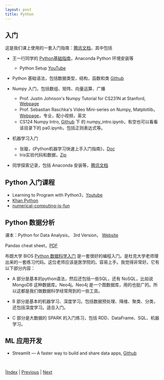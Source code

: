 ```yaml
---
layout: post
title: Python
---
```


## 入门

这是我们课上使用的一套入门指南：[腾讯文档](https://docs.qq.com/doc/DT2JmR21qTkNxekpu)，其中包括

- 王一行同学的 [Python基础指南](https://yishuai.github.io/bigalgo/exercise/python.docx)，Anaconda Python 环境安装等
  - Python Setup [YouTube](https://www.youtube.com/watch?v=WXdQs2Ps8do&ab_channel=%E6%9D%BE%E4%B8%8B)

- Python 基础语法，包括数据类型，结构，函数和类 [Github](https://github.com/cs124/python-tutorial/blob/master/index.md)

- Numpy 入门，包括数组、矩阵、向量运算、广播
    - Prof. Justin Johnson's Numpy Tutorial for CS231N at Stanford, [Webpage](http://cs231n.github.io/python-numpy-tutorial/)
    - Prof. Sebastian Raschka's Video Mini-series on Numpy, Matplotlib， [Webpage](https://sebastianraschka.com/blog/2020/numpy-intro.html)，专业，配小视频，英文
    - CS124 Numpy Intro, [Github](https://github.com/cs124/pa0-python-jupyter-tutorial) 下 的 numpy_intro.ipynb，有空也可以看看该目录下的 pa0.ipynb，包括正则表达式等。

- 机器学习入门
  - 张璇，《Python机器学习快速上手入门指南》，[Doc](https://yishuai.github.io/bigalgo/exercise/mllab.docx) 
  - Iris实验代码和数据，[Zip](https://yishuai.github.io/bigalgo/exercise/iris.zip)

- 同学探索记录，包括 Anaconda 安装等，[腾讯文档](https://docs.qq.com/doc/DT01ZaXpsck5IblJp)

## Python 入门课程

- Learning to Program with Python3，[Youtube](https://www.youtube.com/playlist?list=PLQVvvaa0QuDeAams7fkdcwOGBpGdHpXln)
- [Khan Python](https://www.khanacademy.org/computing/intro-to-python-fundamentals)
- [numerical-computing-is-fun](https://github.com/eka-foundation/numerical-computing-is-fun/tree/master)

## Python 数据分析

课本：Python for Data Analysis， 3rd Version， [Website](https://wesmckinney.com/book/)

Pandas cheat sheet，[PDF](https://pandas.pydata.org/Pandas_Cheat_Sheet.pdf)

布朗大学 BIOS [Python 数据科学入门](https://github.com/cliburn/bios-823-2021/tree/main/notebooks) 是一套很好的编程入门。是杜克大学老师理出来的一套练习代码。这位老师应该是医学院的。容易上手。我觉得非常好。它有以下部分内容：

- A 部分是基本的python语法，然后还包括一些SQL，还有 NoSQL，比如说 MongoDB 这种数据库。Neo4j。Neo4j 是一个图数据库，用的也挺广的。所以这都是我们做数据科学经常用到的一些工具。

- B 部分是基本的机器学习、深度学习。包括数据预处理、降维、聚类、分类，还包括深度学习。适合入门。

- C 部分是大数据的 SPARK 的入门练习，包括 RDD、DataFrame、SQL、机器学习。

## ML 应用开发

- Streamlit — A faster way to build and share data apps, [Github](https://github.com/streamlit/streamlit) 

<br/>

|[Index](./) | [Previous](20-coding) | [Next](25-dl)
